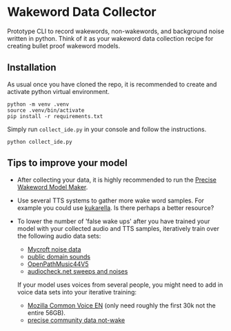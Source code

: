 # Wakeword Data Collector
Prototype CLI to record wakewords, non-wakewords, and background noise written in python. Think of it as your wakeword data collection recipe for creating bullet proof wakeword models. 

## Installation
As usual once you have cloned the repo, it is recommended to create and activate python virtual environment.
```console
python -m venv .venv
source .venv/bin/activate
pip install -r requirements.txt
```

Simply run `collect_ide.py` in your console and follow the instructions.
```
python collect_ide.py
```

## Tips to improve your model
* After collecting your data, it is highly recommended to run the [Precise Wakeword Model Maker](https://github.com/secretsauceai/precise-wakeword-model-maker).
* Use several TTS systems to gather more wake word samples.
For example you could use [kukarella](https://www.kukarella.com/). Is there perhaps a better resource?
* To lower the number of 'false wake ups' after you have trained your model with your collected audio and TTS samples, iteratively train over the following audio data sets:

    * [Mycroft noise data](https://github.com/MycroftAI/Precise-Community-Data/tree/master/not-wake-words/noises)
    * [public domain sounds](http://pdsounds.tuxfamily.org/)
    * [OpenPathMusic44V5](https://archive.org/details/OpenPathMusic44V5)
    * [audiocheck.net sweeps and noises](https://www.audiocheck.net/testtones_index.php) 

     If your model uses voices from several people, you might need to add in voice data sets into your iterative training:
    * [Mozilla Common Voice EN](https://commonvoice.mozilla.org/en/datasets) (only need roughly the first 30k not the entire 56GB). 
    * [precise community data not-wake](https://github.com/MycroftAI/Precise-Community-Data/tree/master/not-wake-words)
